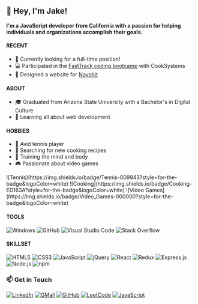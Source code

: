 <!--  <img src="assets/popcat-popcorn.gif" alt="PopCatPopcorn" width="48px" height="48px" /> -->
<!--  <img src="assets/link-zelda-sprite.gif" alt="LinkZeldaSprite" width="48px" height="48px" /> -->

<!-- Introduction -->
<section id="introduction">
  <h1>👋 Hey, I'm Jake!</h1>
  
  <p><b>I'm a JavaScript developer from California with a passion for helping individuals and organizations accomplish their goals.</b></p>
  
  <h4>RECENT</h4>
  <ul>
    <li>👔 Currently looking for a full-time position!</li>
    <li>💻 Participated in the <a href="https://cooksys.com/programs/fasttrack/" target="_blank">FastTrack coding bootcamp</a> with CookSystems</li>
    <li>🎨 Designed a website for <a href="https://www.novohit.com/" target="_blank">Novohit</a></li>
  </ul>
  
  <h4>ABOUT</h4>
  <ul>
    <li>🎓 Graduated from Arizona State University with a Bachelor's in Digital Culture
    <li>🌱 Learning all about web development</li>
  </ul>
  
  <h4>HOBBIES</h4>
  <ul>
    <li>🎾 Avid tennis player</li>
    <li>🌿 Searching for new cooking recipes</li>
    <li>💪 Training the mind and body</li>
    <li>🎮 Passionate about video games</li>
  </ul>
  ![Tennis](https://img.shields.io/badge/Tennis-009943?style=for-the-badge&logoColor=white)
  ![Cooking](https://img.shields.io/badge/Cooking-ED163A?style=for-the-badge&logoColor=white)
  ![Video Games](https://img.shields.io/badge/Video_Games-000000?style=for-the-badge&logoColor=white)
<section/>

<!-- About -->
<h4>TOOLS</h4>

![Windows](https://img.shields.io/badge/Windows-0D47A1?style=for-the-badge&logo=windows&logoColor=white)
![GitHub](https://img.shields.io/badge/GitHub-100000?style=for-the-badge&logo=github&logoColor=white)
![Visual Studio Code](https://img.shields.io/badge/Visual_Studio_Code-007ACC?style=for-the-badge&logo=visualstudiocode&logoColor=white)
![Stack Overflow](https://img.shields.io/badge/Stack_Overflow-F58025?style=for-the-badge&logo=stackoverflow&logoColor=white)

<h4>SKILLSET</h4>
  
![HTML5](https://img.shields.io/badge/HTML5-E34F26?style=for-the-badge&logo=html5&logoColor=white)
![CSS3](https://img.shields.io/badge/CSS3-1572B6?style=for-the-badge&logo=css3&logoColor=white)
![JavaScript](https://img.shields.io/badge/JavaScript-323330?style=for-the-badge&logo=javascript&logoColor=F7DF1E)
![jQuery](https://img.shields.io/badge/jQuery-0769AD?style=for-the-badge&logo=jquery&logoColor=white)
![React](https://img.shields.io/badge/React-20232A?style=for-the-badge&logo=react&logoColor=61DAFB)
![Redux](https://img.shields.io/badge/Redux-593D88?style=for-the-badge&logo=redux&logoColor=white)
![Express.js](https://img.shields.io/badge/Express.js-404D59?style=for-the-badge&logo=expressjs&logoColor=white)
![Node.js](https://img.shields.io/badge/Node.js-43853D?style=for-the-badge&logo=node.js&logoColor=white)
![npm](https://img.shields.io/badge/npm-CB3837?style=for-the-badge&logo=node.js&logoColor=white)

<!-- Socials -->

# 📫 Get in Touch

[![LinkedIn](https://img.shields.io/badge/LinkedIn-0077B5?style=for-the-badge&logo=linkedin&logoColor=white)](https://www.linkedin.com/in/jacobmcmichael/)
[![GMail](https://img.shields.io/badge/Gmail-D14836?style=for-the-badge&logo=gmail&logoColor=white)](mailto:jacobmcmichael@gmail.com)
[![GitHub](https://img.shields.io/badge/GitHub-100000?style=for-the-badge&logo=github&logoColor=white)](https://github.com/jamcmich)
[![LeetCode](https://img.shields.io/badge/LeetCode-FFA116?style=for-the-badge&logo=leetcode&logoColor=white)](https://leetcode.com/jamcmich/)
[![JavaScript](https://img.shields.io/badge/Resume-009943?style=for-the-badge&logoColor=white)](assets/resume.pdf)

